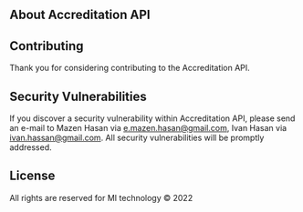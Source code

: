 ## About Accreditation API

## Contributing

Thank you for considering contributing to the Accreditation API.

## Security Vulnerabilities

If you discover a security vulnerability within Accreditation API, please send an e-mail to Mazen Hasan via [e.mazen.hasan@gmail.com](mailto:e.mazen.hasan@gmail.com), Ivan Hasan via [ivan.hassan@gmail.com](mailto:ivan.hassan@gmail.com). All security vulnerabilities will be promptly addressed.

## License

All rights are reserved for MI technology © 2022
